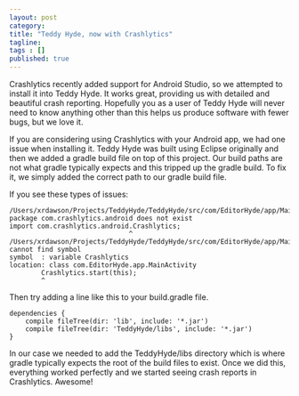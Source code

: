 ```yaml
---
layout: post 
category: 
title: "Teddy Hyde, now with Crashlytics"
tagline: 
tags : [] 
published: true
---
```


Crashlytics recently added support for Android Studio, so we attempted to install it into Teddy Hyde. It works great, providing us with detailed and beautiful crash reporting. Hopefully you as a user of Teddy Hyde will never need to know anything other than this helps us produce software with fewer bugs, but we love it.

If you are considering using Crashlytics with your Android app, we had one issue when installing it. Teddy Hyde was built using Eclipse originally and then we added a gradle build file on top of this project. Our build paths are not what gradle typically expects and this tripped up the gradle build. To fix it, we simply added the correct path to our gradle build file.

If you see these types of issues:


    /Users/xrdawson/Projects/TeddyHyde/TeddyHyde/src/com/EditorHyde/app/MainActivity.java:29: package com.crashlytics.android does not exist
    import com.crashlytics.android.Crashlytics;
                                  ^
    /Users/xrdawson/Projects/TeddyHyde/TeddyHyde/src/com/EditorHyde/app/MainActivity.java:77: cannot find symbol
    symbol  : variable Crashlytics
    location: class com.EditorHyde.app.MainActivity
            Crashlytics.start(this);
            ^

Then try adding a line like this to your build.gradle file.


    dependencies {
        compile fileTree(dir: 'lib', include: '*.jar')
        compile fileTree(dir: 'TeddyHyde/libs', include: '*.jar')
    }

In our case we needed to add the TeddyHyde/libs directory which is where gradle typically expects the root of the build files to exist. Once we did this, everything worked perfectly and we started seeing crash reports in Crashlytics. Awesome!
